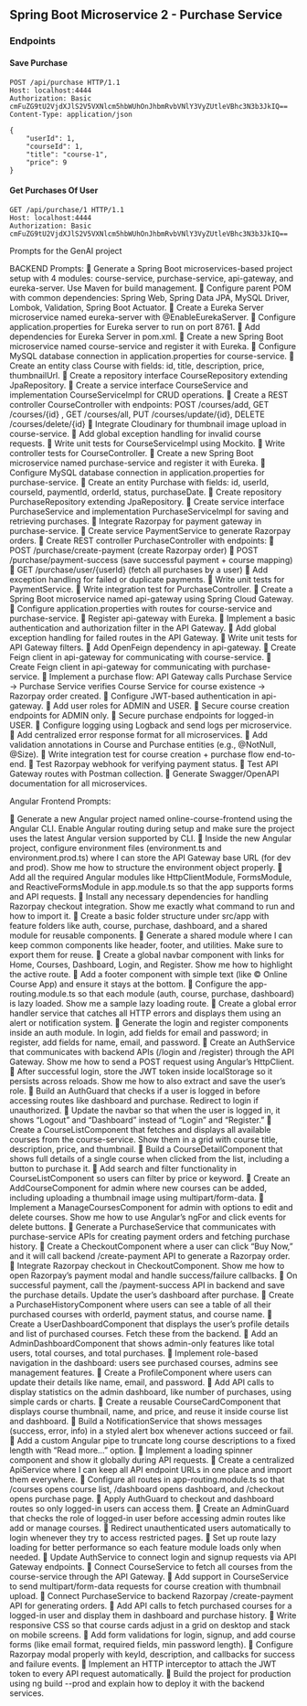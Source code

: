## Spring Boot Microservice 2 - Purchase Service

### Endpoints

#### Save Purchase

````
POST /api/purchase HTTP/1.1
Host: localhost:4444
Authorization: Basic cmFuZG9tU2VjdXJlS2V5VXNlcm5hbWUhOnJhbmRvbVNlY3VyZUtleVBhc3N3b3JkIQ==
Content-Type: application/json

{
    "userId": 1,
    "courseId": 1,
    "title": "course-1",
    "price": 9
}
````

#### Get Purchases Of User

````
GET /api/purchase/1 HTTP/1.1
Host: localhost:4444
Authorization: Basic cmFuZG9tU2VjdXJlS2V5VXNlcm5hbWUhOnJhbmRvbVNlY3VyZUtleVBhc3N3b3JkIQ==
````








Prompts for the GenAI project

BACKEND Prompts:
	 Generate a Spring Boot microservices-based project setup with 4 modules: course-service, purchase-service, api-gateway, and eureka-server. Use Maven for build management.
	 Configure parent POM with common dependencies: Spring Web, Spring Data JPA, MySQL Driver, Lombok, Validation, Spring Boot Actuator.
	 Create a Eureka Server microservice named eureka-server with @EnableEurekaServer.
	 Configure application.properties for Eureka server to run on port 8761.
	 Add dependencies for Eureka Server in pom.xml.
	 Create a new Spring Boot microservice named course-service and register it with Eureka.
	 Configure MySQL database connection in application.properties for course-service.
	 Create an entity class Course with fields: id, title, description, price, thumbnailUrl.
	 Create a repository interface CourseRepository extending JpaRepository.
	 Create a service interface CourseService and implementation CourseServiceImpl for CRUD operations.
	 Create a REST controller CourseController with endpoints:
POST /courses/add, 
GET /courses/{id} ,
GET /courses/all,
PUT /courses/update/{id},
DELETE /courses/delete/{id}
	 Integrate Cloudinary for thumbnail image upload in course-service.
	 Add global exception handling for invalid course requests.
	 Write unit tests for CourseServiceImpl using Mockito.
	 Write controller tests for CourseController.
	 Create a new Spring Boot microservice named purchase-service and register it with Eureka.
	 Configure MySQL database connection in application.properties for purchase-service.
	 Create an entity Purchase with fields: id, userId, courseId, paymentId, orderId, status, purchaseDate.
	 Create repository PurchaseRepository extending JpaRepository.
	 Create service interface PurchaseService and implementation PurchaseServiceImpl for saving and retrieving purchases.
	 Integrate Razorpay for payment gateway in purchase-service.
	 Create service PaymentService to generate Razorpay orders.
	 Create REST controller PurchaseController with endpoints:
	POST /purchase/create-payment (create Razorpay order)
	POST /purchase/payment-success (save successful payment + course mapping)
	GET /purchase/user/{userId} (fetch all purchases by a user)
	 Add exception handling for failed or duplicate payments.
	 Write unit tests for PaymentService.
	 Write integration test for PurchaseController.
	 Create a Spring Boot microservice named api-gateway using Spring Cloud Gateway.
	 Configure application.properties with routes for course-service and purchase-service.
	 Register api-gateway with Eureka.
	 Implement a basic authentication and authorization filter in the API Gateway.
	 Add global exception handling for failed routes in the API Gateway.
	 Write unit tests for API Gateway filters.
	 Add OpenFeign dependency in api-gateway.
	 Create Feign client in api-gateway for communicating with course-service.
	 Create Feign client in api-gateway for communicating with purchase-service.
	 Implement a purchase flow: API Gateway calls Purchase Service → Purchase Service verifies Course Service for course existence → Razorpay order created.
	 Configure JWT-based authentication in api-gateway.
	 Add user roles for ADMIN and USER.
	 Secure course creation endpoints for ADMIN only.
	 Secure purchase endpoints for logged-in USER.
	 Configure logging using Logback and send logs per microservice.
	 Add centralized error response format for all microservices.
	 Add validation annotations in Course and Purchase entities (e.g., @NotNull, @Size).
	 Write integration test for course creation + purchase flow end-to-end.
	 Test Razorpay webhook for verifying payment status.
	 Test API Gateway routes with Postman collection.
	 Generate Swagger/OpenAPI documentation for all microservices.



Angular Frontend Prompts:

	Generate a new Angular project named online-course-frontend using the Angular CLI. Enable Angular routing during setup and make sure the project uses the latest Angular version supported by CLI.
	Inside the new Angular project, configure environment files (environment.ts and environment.prod.ts) where I can store the API Gateway base URL (for dev and prod). Show me how to structure the environment object properly.
	Add all the required Angular modules like HttpClientModule, FormsModule, and ReactiveFormsModule in app.module.ts so that the app supports forms and API requests.
	Install any necessary dependencies for handling Razorpay checkout integration. Show me exactly what command to run and how to import it.
	Create a basic folder structure under src/app with feature folders like auth, course, purchase, dashboard, and a shared module for reusable components.
	Generate a shared module where I can keep common components like header, footer, and utilities. Make sure to export them for reuse.
	Create a global navbar component with links for Home, Courses, Dashboard, Login, and Register. Show me how to highlight the active route.
	Add a footer component with simple text (like © Online Course App) and ensure it stays at the bottom.
	Configure the app-routing.module.ts so that each module (auth, course, purchase, dashboard) is lazy loaded. Show me a sample lazy loading route.
	Create a global error handler service that catches all HTTP errors and displays them using an alert or notification system.
	Generate the login and register components inside an auth module. In login, add fields for email and password; in register, add fields for name, email, and password.
	Create an AuthService that communicates with backend APIs (/login and /register) through the API Gateway. Show me how to send a POST request using Angular’s HttpClient.
	After successful login, store the JWT token inside localStorage so it persists across reloads. Show me how to also extract and save the user’s role.
	Build an AuthGuard that checks if a user is logged in before accessing routes like dashboard and purchase. Redirect to login if unauthorized.
	Update the navbar so that when the user is logged in, it shows “Logout” and “Dashboard” instead of “Login” and “Register.”
	Create a CourseListComponent that fetches and displays all available courses from the course-service. Show them in a grid with course title, description, price, and thumbnail.
	Build a CourseDetailComponent that shows full details of a single course when clicked from the list, including a button to purchase it.
	Add search and filter functionality in CourseListComponent so users can filter by price or keyword.
	Create an AddCourseComponent for admin where new courses can be added, including uploading a thumbnail image using multipart/form-data.
	Implement a ManageCoursesComponent for admin with options to edit and delete courses. Show me how to use Angular’s ngFor and click events for delete buttons.
	Generate a PurchaseService that communicates with purchase-service APIs for creating payment orders and fetching purchase history.
	Create a CheckoutComponent where a user can click “Buy Now,” and it will call backend /create-payment API to generate a Razorpay order.
	Integrate Razorpay checkout in CheckoutComponent. Show me how to open Razorpay’s payment modal and handle success/failure callbacks.
	On successful payment, call the /payment-success API in backend and save the purchase details. Update the user’s dashboard after purchase.
	Create a PurchaseHistoryComponent where users can see a table of all their purchased courses with orderId, payment status, and course name.
	Create a UserDashboardComponent that displays the user’s profile details and list of purchased courses. Fetch these from the backend.
	Add an AdminDashboardComponent that shows admin-only features like total users, total courses, and total purchases.
	Implement role-based navigation in the dashboard: users see purchased courses, admins see management features.
	Create a ProfileComponent where users can update their details like name, email, and password.
	Add API calls to display statistics on the admin dashboard, like number of purchases, using simple cards or charts.
	Create a reusable CourseCardComponent that displays course thumbnail, name, and price, and reuse it inside course list and dashboard.
	Build a NotificationService that shows messages (success, error, info) in a styled alert box whenever actions succeed or fail.
	Add a custom Angular pipe to truncate long course descriptions to a fixed length with “Read more…” option.
	Implement a loading spinner component and show it globally during API requests.
	Create a centralized ApiService where I can keep all API endpoint URLs in one place and import them everywhere.
	Configure all routes in app-routing.module.ts so that /courses opens course list, /dashboard opens dashboard, and /checkout opens purchase page.
	Apply AuthGuard to checkout and dashboard routes so only logged-in users can access them.
	Create an AdminGuard that checks the role of logged-in user before accessing admin routes like add or manage courses.
	Redirect unauthenticated users automatically to login whenever they try to access restricted pages.
	Set up route lazy loading for better performance so each feature module loads only when needed.
	Update AuthService to connect login and signup requests via API Gateway endpoints.
	Connect CourseService to fetch all courses from the course-service through the API Gateway.
	Add support in CourseService to send multipart/form-data requests for course creation with thumbnail upload.
	Connect PurchaseService to backend Razorpay /create-payment API for generating orders.
	Add API calls to fetch purchased courses for a logged-in user and display them in dashboard and purchase history.
	Write responsive CSS so that course cards adjust in a grid on desktop and stack on mobile screens.
	Add form validations for login, signup, and add course forms (like email format, required fields, min password length).
	Configure Razorpay modal properly with keyId, description, and callbacks for success and failure events.
	Implement an HTTP interceptor to attach the JWT token to every API request automatically.
	Build the project for production using ng build --prod and explain how to deploy it with the backend services.

